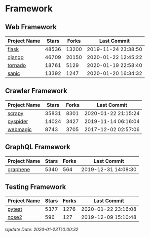 # Framework

## Web Framework

| Project Name | Stars | Forks | Last Commit |
| ------------ | ----- | ----- | ----------- |
| [flask](https://github.com/pallets/flask) | 48536 | 13200 | 2019-11-24 23:38:50 |
| [django](https://github.com/django/django) | 46709 | 20150 | 2020-01-22 12:45:22 |
| [tornado](https://github.com/tornadoweb/tornado) | 18761 | 5129 | 2020-01-19 22:58:40 |
| [sanic](https://github.com/huge-success/sanic) | 13392 | 1247 | 2020-01-20 16:34:32 |

## Crawler Framework

| Project Name | Stars | Forks | Last Commit |
| ------------ | ----- | ----- | ----------- |
| [scrapy](https://github.com/scrapy/scrapy) | 35831 | 8301 | 2020-01-22 21:15:24 |
| [pyspider](https://github.com/binux/pyspider) | 14024 | 3427 | 2019-11-14 06:16:04 |
| [webmagic](https://github.com/code4craft/webmagic) | 8743 | 3705 | 2017-12-02 02:57:06 |

## GraphQL Framework

| Project Name | Stars | Forks | Last Commit |
| ------------ | ----- | ----- | ----------- |
| [graphene](https://github.com/graphql-python/graphene) | 5340 | 564 | 2019-12-31 14:08:30 |

## Testing Framework

| Project Name | Stars | Forks | Last Commit |
| ------------ | ----- | ----- | ----------- |
| [pytest](https://github.com/pytest-dev/pytest) | 5377 | 1276 | 2020-01-22 23:16:08 |
| [nose2](https://github.com/nose-devs/nose2) | 596 | 127 | 2019-12-09 15:10:48 |

*Update Date: 2020-01-23T10:00:32*